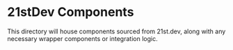 # 21stDev Components

This directory will house components sourced from 21st.dev, along with any necessary wrapper components or integration logic.